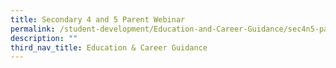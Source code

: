 ```yaml
---
title: Secondary 4 and 5 Parent Webinar
permalink: /student-development/Education-and-Career-Guidance/sec4n5-parent-webinar
description: ""
third_nav_title: Education & Career Guidance
---
```


